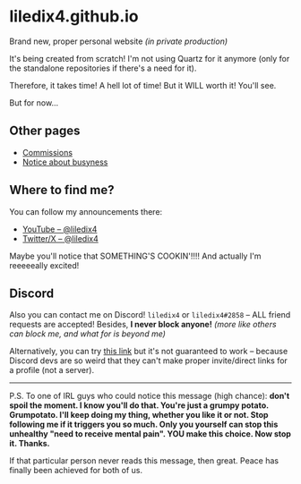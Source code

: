 # liledix4.github.io

Brand new, proper personal website *(in private production)*

It's being created from scratch! I'm not using Quartz for it anymore (only for the standalone repositories if there's a need for it).

Therefore, it takes time! A hell lot of time! But it WILL worth it! You'll see.

But for now...

## Other pages

- [Commissions](./comm)
- [Notice about busyness](./busy)

## Where to find me?

You can follow my announcements there:
- [YouTube – @liledix4](https://www.youtube.com/@liledix4/community)
- [Twitter/X – @liledix4](https://twitter.com/liledix4)

Maybe you'll notice that SOMETHING'S COOKIN'!!!! And actually I'm reeeeeally excited!

## Discord

Also you can contact me on Discord! `liledix4` or `liledix4#2858` – ALL friend requests are accepted! Besides, **I never block anyone!** *(more like others can block me, and what for is beyond me)*

Alternatively, you can try [this link](https://discord.com/users/472184744814051330) but it's not guaranteed to work – because Discord devs are so weird that they can't make proper invite/direct links for a profile (not a server).

****

P.S. To one of IRL guys who could notice this message (high chance): **don't spoil the moment. I know you'll do that. You're just a grumpy potato. Grumpotato. I'll keep doing my thing, whether you like it or not. Stop following me if it triggers you so much. Only you yourself can stop this unhealthy "need to receive mental pain". YOU make this choice. Now stop it. Thanks.**

If that particular person never reads this message, then great. Peace has finally been achieved for both of us.
